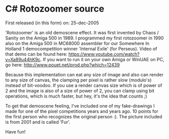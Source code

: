 # C# Rotozoomer source

First released (in this form) on: 25-dec-2005

'Rotozoomer' is an old demoscene effect. It was first invented by Chaos / Sanity on the Amiga 500 in 1989. I 
programmed my first rotozoomer in 1990 also on the Amiga 500 in MC68000 assembler for our 
Somewhere In Holland 1 democompetition winner 'Internal Exile' (for Perseus). Video of that demo can be found here:
https://www.youtube.com/watch?v=Xa89u44hK9c. If you want to run it on your own Amiga or WinUAE on PC, go here:
http://www.pouet.net/prod.php?which=12439

Because this implementation can eat any size of image and also can render to any size of canvas, the
clamping per pixel is rather slow (modulo's) instead of bit-voodoo. If you use a render canvas size which 
is of power of 2 and the image is also of a size of power of 2, you can clamp using bit operations, which
is much faster, but hey, it's the idea that counts ;)

To get that demoscene feeling, I've included one of my fake-drawings I made for one of the pixel competitions
years and years ago. 10 points for the first person who recognizes the original person :). The picture included 
is from 2001 and is called 'Fur'. 

Have fun!

